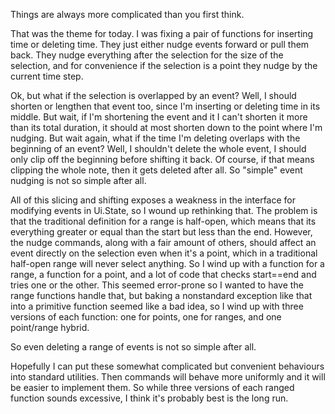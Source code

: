 Things are always more complicated than you first think.

That was the theme for today.  I was fixing a pair of functions for inserting
time or deleting time.  They just either nudge events forward or pull them
back.  They nudge everything after the selection for the size of the selection,
and for convenience if the selection is a point they nudge by the current time
step.

Ok, but what if the selection is overlapped by an event?  Well, I should
shorten or lengthen that event too, since I'm inserting or deleting time in its
middle.  But wait, if I'm shortening the event and it I can't shorten it more
than its total duration, it should at most shorten down to the point where I'm
nudging.  But wait again, what if the time I'm deleting overlaps with the
beginning of an event?  Well, I shouldn't delete the whole event, I should only
clip off the beginning before shifting it back.  Of course, if that means
clipping the whole note, then it gets deleted after all.  So "simple" event
nudging is not so simple after all.

All of this slicing and shifting exposes a weakness in the interface for
modifying events in Ui.State, so I wound up rethinking that.  The problem is
that the traditional definition for a range is half-open, which means that its
everything greater or equal than the start but less than the end.  However, the
nudge commands, along with a fair amount of others, should affect an event
directly on the selection even when it's a point, which in a traditional
half-open range will never select anything.  So I wind up with a function for a
range, a function for a point, and a lot of code that checks start==end and
tries one or the other.  This seemed error-prone so I wanted to have the range
functions handle that, but baking a nonstandard exception like that into a
primitive function seemed like a bad idea, so I wind up with three versions of
each function: one for points, one for ranges, and one point/range hybrid.

So even deleting a range of events is not so simple after all.

Hopefully I can put these somewhat complicated but convenient behaviours into
standard utilities.  Then commands will behave more uniformly and it will be
easier to implement them.  So while three versions of each ranged function
sounds excessive, I think it's probably best is the long run.
